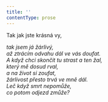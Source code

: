 ```yaml
---
title: ''
contentType: prose
---
```


Tak jak jste krásná vy,

_tak jsem já žárlivý,  
až ztrácím odvahu dál ve vás doufat.  
A když chci skončit tu strast a ten žal,  
který mě dosud rval,  
a na život si zoufat,  
žárlivost přesto trvá ve mně dál.  
Leč když smrt nepomůže,  
co potom odjezd zmůže?_
